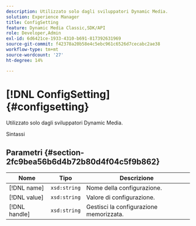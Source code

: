 ```yaml
---
description: Utilizzato solo dagli sviluppatori Dynamic Media.
solution: Experience Manager
title: ConfigSetting
feature: Dynamic Media Classic,SDK/API
role: Developer,Admin
exl-id: 6d6421ce-1933-4310-b691-817392631969
source-git-commit: f42378a20b58e4c5ebc961c6526d7cecabc2ae38
workflow-type: tm+mt
source-wordcount: '27'
ht-degree: 14%

---
```


# [!DNL ConfigSetting]{#configsetting}

Utilizzato solo dagli sviluppatori Dynamic Media.

Sintassi

## Parametri {#section-2fc9bea56b6d4b72b80d4f04c5f9b862}

| Nome | Tipo | Descrizione |
|---|---|---|
| [!DNL name] | `xsd:string` | Nome della configurazione. |
| [!DNL value] | `xsd:string` | Valore di configurazione. |
| [!DNL handle] | `xsd:string` | Gestisci la configurazione memorizzata. |
